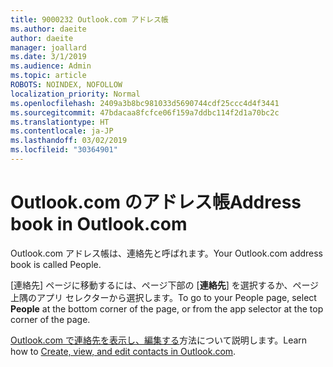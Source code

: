 ```yaml
---
title: 9000232 Outlook.com アドレス帳
ms.author: daeite
author: daeite
manager: joallard
ms.date: 3/1/2019
ms.audience: Admin
ms.topic: article
ROBOTS: NOINDEX, NOFOLLOW
localization_priority: Normal
ms.openlocfilehash: 2409a3b8bc981033d5690744cdf25ccc4d4f3441
ms.sourcegitcommit: 47bdacaa8fcfce06f159a7ddbc114f2d1a70bc2c
ms.translationtype: HT
ms.contentlocale: ja-JP
ms.lasthandoff: 03/02/2019
ms.locfileid: "30364901"
---
```

# <a name="address-book-in-outlookcom"></a><span data-ttu-id="9fc98-102">Outlook.com のアドレス帳</span><span class="sxs-lookup"><span data-stu-id="9fc98-102">Address book in Outlook.com</span></span>

<span data-ttu-id="9fc98-103">Outlook.com アドレス帳は、連絡先と呼ばれます。</span><span class="sxs-lookup"><span data-stu-id="9fc98-103">Your Outlook.com address book is called People.</span></span>

<span data-ttu-id="9fc98-104">[連絡先] ページに移動するには、ページ下部の [**連絡先**] を選択するか、ページ上隅のアプリ セレクターから選択します。</span><span class="sxs-lookup"><span data-stu-id="9fc98-104">To go to your People page, select **People** at the bottom corner of the page, or from the app selector at the top corner of the page.</span></span>

<span data-ttu-id="9fc98-105">[Outlook.com で連絡先を表示し、編集する](https://support.office.com/article/5b909158-036e-4820-92f7-2a27f57b9f01)方法について説明します。</span><span class="sxs-lookup"><span data-stu-id="9fc98-105">Learn how to [Create, view, and edit contacts in Outlook.com](https://support.office.com/article/5b909158-036e-4820-92f7-2a27f57b9f01).</span></span>